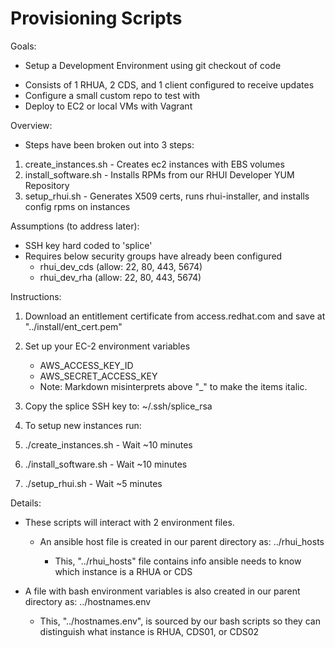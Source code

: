 Provisioning Scripts
====================

Goals:
 
 * Setup a Development Environment using git checkout of code 

  - Consists of 1 RHUA, 2 CDS, and 1 client configured to receive updates
  - Configure a small custom repo to test with
  - Deploy to EC2 or local VMs with Vagrant

Overview:

 * Steps have been broken out into 3 steps:

  1. create_instances.sh - Creates ec2 instances with EBS volumes
  2. install_software.sh - Installs RPMs from our RHUI Developer YUM Repository
  3. setup_rhui.sh - Generates X509 certs, runs rhui-installer, and installs config rpms on instances

Assumptions (to address later): 

  - SSH key hard coded to 'splice'
  - Requires below security groups have already been configured
    - rhui_dev_cds (allow: 22, 80, 443, 5674)
    - rhui_dev_rha (allow: 22, 80, 443, 5674)

Instructions: 

 1. Download an entitlement certificate from access.redhat.com and save at "../install/ent_cert.pem"  
 2. Set up your EC-2 environment variables

    * AWS_ACCESS_KEY_ID
    * AWS_SECRET_ACCESS_KEY
    * Note:  Markdown misinterprets above "_" to make the items italic.

 3. Copy the splice SSH key to: ~/.ssh/splice_rsa
 4. To setup new instances run:
  
  1. ./create_instances.sh - Wait ~10 minutes
  2. ./install_software.sh - Wait ~10 minutes
  3. ./setup_rhui.sh - Wait ~5 minutes

Details:

 * These scripts will interact with 2 environment files. 
  
   * An ansible host file is created in our parent directory as: ../rhui_hosts 
   
     * This, "../rhui_hosts" file contains info ansible needs to know which instance is a RHUA or CDS
  
  * A file with bash environment variables is also created in our parent directory as: ../hostnames.env

     * This, "../hostnames.env", is sourced by our bash scripts so they can distinguish what instance is RHUA, CDS01, or CDS02
